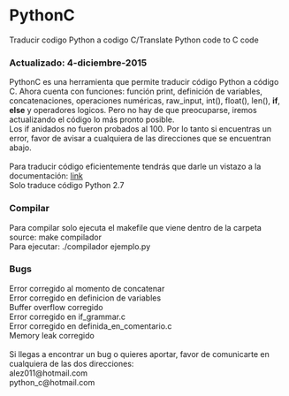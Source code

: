 # PythonC
Traducir codigo Python a codigo C/Translate Python code to C code
<br>
<h3>Actualizado: 4-diciembre-2015</h3>
PythonC es una herramienta que permite traducir código Python a código C. Ahora cuenta con funciones: función print, definición de variables, concatenaciones, operaciones numéricas, raw_input, int(), float(), len(), <strong>if</strong>, <strong>else</strong> y operadores logicos. Pero no hay de que preocuparse, iremos actualizando el código lo más pronto posible.
<br>
Los if anidados no fueron probados al 100. Por lo tanto si encuentras un error, favor de avisar a cualquiera de las direcciones que se encuentran abajo.
<br><br>
Para traducir código eficientemente tendrás que darle un vistazo a la documentación: <a href="https://pythoncblog.wordpress.com/documentacion/">link</a>
<br>
Solo traduce código Python 2.7
<br>

<h3>Compilar</h3>
Para compilar solo ejecuta el makefile que viene dentro de la carpeta source: make compilador
<br>
Para ejecutar: ./compilador ejemplo.py

<h3>Bugs</h3>
Error corregido al momento de concatenar
<br>
Error corregido en definicion de variables
<br>
Buffer overflow corregido<br>
Error corregido en if_grammar.c<br>
Error corregido en definida_en_comentario.c<br>
Memory leak corregido
<br>
<br>
Si llegas a encontrar un bug o quieres aportar, favor de comunicarte en cualquiera de las dos direcciones:
<br>
alez011@hotmail.com
<br>
python_c@hotmail.com
